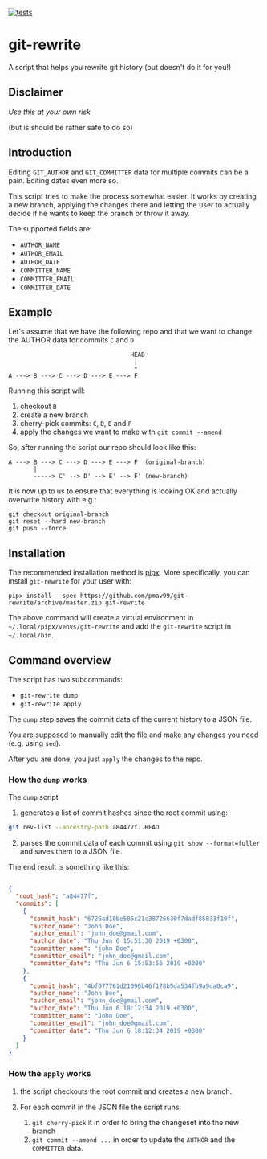[![tests](https://github.com/pmav99/git-rewrite/actions/workflows/test.yml/badge.svg)](https://github.com/pmav99/git-rewrite/actions/workflows/test.yml)

git-rewrite
===========

A script that helps you rewrite git history (but doesn't do it for you!)

## Disclaimer

*Use this at your own risk*

(but is should be rather safe to do so)

## Introduction

Editing `GIT_AUTHOR` and `GIT_COMMITTER` data for multiple commits can be a pain.
Editing dates even more so.

This script tries to make the process somewhat easier. It works by creating a new branch,
applying the changes there and letting the user to actually decide if he wants to keep
the branch or throw it away.

The supported fields are:

- `AUTHOR_NAME`
- `AUTHOR_EMAIL`
- `AUTHOR_DATE`
- `COMMITTER_NAME`
- `COMMITTER_EMAIL`
- `COMMITTER_DATE`

## Example

Let's assume that we have the following repo and that we want to change the AUTHOR data
for commits `C` and `D`

```
                                  HEAD
                                   |
                                   *
A ---> B ---> C ---> D ---> E ---> F
```


Running this script will:

1. checkout `B`
2. create a new branch
3. cherry-pick commits: `C`, `D`, `E` and `F`
4. apply the changes we want to make with `git commit --amend`

So, after running the script our repo should look like this:

```
A ---> B ---> C ---> D ---> E ---> F  (original-branch)
       |
       -----> C' --> D' --> E' --> F' (new-branch)
```

It is now up to us to ensure that everything is looking OK and actually overwrite
history with e.g.:

```
git checkout original-branch
git reset --hard new-branch
git push --force
```

## Installation

The recommended installation method is [pipx](https://github.com/pipxproject/pipx).  More
specifically, you can install `git-rewrite` for your user with:

```
pipx install --spec https://github.com/pmav99/git-rewrite/archive/master.zip git-rewrite
```

The above command will create a virtual environment in `~/.local/pipx/venvs/git-rewrite`
and add the `git-rewrite` script in `~/.local/bin`.


## Command overview

The script has two subcommands:

- `git-rewrite dump`
- `git-rewrite apply`

The `dump` step saves the commit data of the current history to a JSON file.

You are supposed to manually edit the file and make any changes you need (e.g. using `sed`).

After you are done, you just `apply` the changes to the repo.

### How the `dump` works

The `dump` script

1. generates a list of commit hashes since the root commit using:

``` bash
git rev-list --ancestry-path a84477f..HEAD
```

2. parses the commit data of each commit using `git show --format=fuller` and saves them
   to a JSON file.

The end result is something like this:

``` JSON

{
  "root_hash": "a84477f",
  "commits": [
    {
      "commit_hash": "6726ad10be585c21c38726630f7dadf85833f10f",
      "author_name": "John Doe",
      "author_email": "john_doe@gmail.com",
      "author_date": "Thu Jun 6 15:51:30 2019 +0300",
      "committer_name": "john Doe",
      "committer_email": "john_doe@gmail.com",
      "committer_date": "Thu Jun 6 15:53:56 2019 +0300"
    },
    {
      "commit_hash": "4bf077761d21090b46f178b5da534fb9a9da0ca9",
      "author_name": "John Doe",
      "author_email": "john_doe@gmail.com",
      "author_date": "Thu Jun 6 18:12:34 2019 +0300",
      "committer_name": "John Doe",
      "committer_email": "john_doe@gmail.com",
      "committer_date": "Thu Jun 6 18:12:34 2019 +0300"
    }
  ]
}

```

### How the `apply` works

1. the script checkouts the root commit and creates a new branch.
2. For each commit in the JSON file the script runs:

    1. `git cherry-pick` it in order to bring the changeset into the new branch
    2. `git commit --amend ...` in order to update the `AUTHOR` and the `COMMITTER`
       data.
